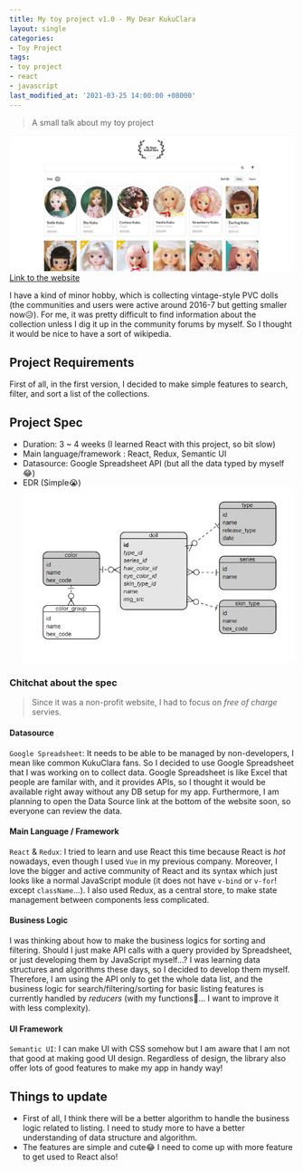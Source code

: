 ```yaml
---
title: My toy project v1.0 - My Dear KukuClara
layout: single
categories:
- Toy Project
tags:
- toy project
- react
- javascript
last_modified_at: '2021-03-25 14:00:00 +08000'
---
```

> A small talk about my toy project

![Screenshot](/assets/images/screenshot-mdk-v1.JPG)
[Link to the website](https://my-dear-kukuclara.netlify.app/)

I have a kind of minor hobby, which is collecting vintage-style PVC dolls (the communities and users were active around 2016-7 but getting smaller now😥). For me, it was pretty difficult to find information about the collection unless I dig it up in the community forums by myself. So I thought it would be nice to have a sort of wikipedia.

## Project Requirements
First of all, in the first version, I decided to make simple features to search, filter, and sort a list of the collections.

## Project Spec
* Duration: 3 ~ 4 weeks (I learned React with this project, so bit slow)
* Main language/framework : React, Redux, Semantic UI
* Datasource: Google Spreadsheet API (but all the data typed by myself😂)
* EDR (Simple😭)
![ERD](/assets/images/erd-mdk-v1.JPG)

### Chitchat about the spec
> Since it was a non-profit website, I had to focus on *free of charge* servies.

#### Datasource
`Google Spreadsheet`: It needs to be able to be managed by non-developers, I mean like common KukuClara fans. So I decided to use Google Spreadsheet that I was working on to collect data. Google Spreadsheet is like Excel that people are familar with, and it provides APIs, so I thought it would be available right away without any DB setup for my app. Furthermore, I am planning to open the Data Source link at the bottom of the website soon, so everyone can review the data.

#### Main Language / Framework
`React` & `Redux`: I tried to learn and use React this time because React is *hot* nowadays, even though I used `Vue` in my previous company. Moreover, I love the bigger and active community of React and its syntax which just looks like a normal JavaScript module (it does not have `v-bind` or `v-for`! except `className`...). I also used Redux, as a central store, to make state management between components less complicated.

#### Business Logic
I was thinking about how to make the business logics for sorting and filtering. Should I just make API calls with a query provided by Spreadsheet, or just developing them by JavaScript myself...? I was learning data structures and algorithms these days, so I decided to develop them myself. Therefore, I am using the API only to get the whole data list, and the business logic for search/filtering/sorting for basic listing features is currently handled by *reducers* (with my functions🤔... I want to improve it with less complexity).

#### UI Framework
`Semantic UI`: I can make UI with CSS somehow but I am aware that I am not that good at making good UI design. Regardless of design, the library also offer lots of good features to make my app in handy way!

## Things to update
* First of all, I think there will be a better algorithm to handle the business logic related to listing. I need to study more to have a better understanding of data structure and algorithm.
* The features are simple and cute😂 I need to come up with more feature to get used to React also!
